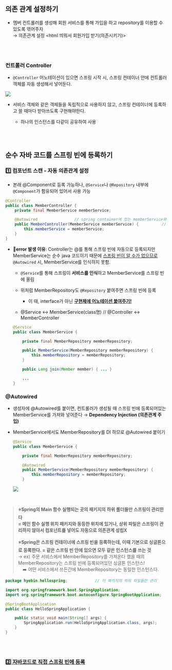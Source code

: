 ## 의존 관계 설정하기

- 멤버 컨트롤러를 생성해 회원 서비스를 통해 가입을 하고 repository를 이용할 수 있도록 엮어주자 <br> → 의존관계 설정 <html 띄워서 회원가입 받기(의존시키기)>

<br><br>

### 컨트롤러 Controller

- `@Controller` 어노테이션이 있으면 스프링 시작 시, 스프링 컨테이너 안에 컨트롤러 객체를 자동 생성해서 넣어둔다.
  

<img src='./images/04.04_img1.png'>

- 서비스 객체와 같은 객체들을 독립적으로 사용하지 않고, 스프링 컨테이너에 등록하고 쓸 때마다 받아쓰도록 구현해야한다.
  
  - 하나의 인스턴스를 다같이 공유하여 사용
    

<br><br>

## 순수 자바 코드를 스프링 빈에 등록하기

### 1️⃣ 컴포넌트 스캔 - 자동 의존관계 설정

- 본래 @Component로 등록 가능하나, `@Service`나 `@Repository` 내부에 `@Component`가 함유되어 있어서 사용 가능
  

```java
@Controller
public class MemberController {
    private final MemberService memberService;

    @Autowired                // spring container에 있는 memberService와 연결 시켜줌 -> error 발
    public MemberController(MemberService memberService) {          // cmd+N : 셍상자 자동 생성
        this.memberService = memberService;
    }
}
```

- 🚨**error 발생 이유**: Controller는 @를 통해 스프링 빈에 자동으로 등록되지만 MemberService는 순수 java 코드이기 때문에 <u>스프링 빈이 알 수가 없으므로</u> `@Autowired` 시, MemberService를 인식하지 못함.
  
  - `@Service`를 통해 스프링이 **서비스를 인식**하고 MemberService를 스프링 빈에 올림
    
  - 위처럼 MemberRepository도 `@Repository` 붙여주면 스프링 빈에 등록
    
    - 이 때, interface가 아닌 <u>**구현체에 어노테이션 붙여주기!**</u>
      
  - @Service ↔ MemberService(class명) // @Controller ↔ MemberController
    
  
  ```java
  @Service
  public class MemberService {
  
      private final MemberRepository memberRepository;
  
      public MemberService(MemberRepository memberRepository) {
          this.memberRepository = memberRepository;
      }
  
      public Long join(Member member) { ... }
  
      ...
  }
  ```
  

### @Autowired

- 생성자에 @Autowired를 붙이면, 컨트롤러가 생성될 때 스프링 빈에 등록되어있는 MemberService를 가져와 넣어준다 → **Dependency Injection (의존관계 주입)**
  
- MemberService에서도 MemberRepository를 DI 하므로 @Autowired 붙이기
  
  ```java
  @Service
  public class MemberService {
  
      private final MemberRepository memberRepository;
  
      @Autowired
      public MemberService(MemberRepository memberRepository) {
          this.memberRepository = memberRepository;
      }
  ```
  
  <img src='./images/04.04_img2.png'>
<br>

> **⭐️Spring의 Main 함수 실행되는 곳의 패키지의 하위 폴더들만 스프링이 관리한다 <br> = 메인 함수 실행 위치 패키지와 동등한 위치에 있거나, 상위 파일은 스프링이 관리하지 않아서 컴포넌트를 넣어도 자동으로 의존관계 성립X**  <br><br>
**⭐️Spring은 스프링 컨테이너에 스프링 빈을 등록하는데, 이때 기본으로 싱글톤으로 등록한다. = 같은 스프링 빈 안에 있으면 모두 같은 인스턴스를 쓰는 것** <br>
→ ex) 주문 서비스에서 MemberRepository를 가져온다 했을 때의 MemberRepository는 스프링 빈에 등록되어있던 싱글톤 인스턴스!<br> &emsp;➡️ 어떤 서비스에서 쓰든간에 MemberRepository는 동일한 인스턴스다.

```java
package hyebin.hellospring;            // 이 패키지의 하위 파일들만 관리

import org.springframework.boot.SpringApplication;
import org.springframework.boot.autoconfigure.SpringBootApplication;

@SpringBootApplication
public class HelloSpringApplication {

	public static void main(String[] args) {
		SpringApplication.run(HelloSpringApplication.class, args);
	}
}


```
<br><br>

### [2️⃣ 자바코드로 직접 스프링 빈에 등록](https://github.com/hyebinnn/TIL/blob/main/Spring/04.13_%EC%A7%81%EC%A0%91_%EC%8A%A4%ED%94%84%EB%A7%81%EB%B9%88_%EB%93%B1%EB%A1%9D.md)
